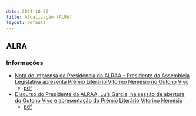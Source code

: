 ```yaml
---
date: 2024-10-26
title: Atualização (ALRA)
layout: default
---
```

## ALRA

### Informações

* [Nota de Imprensa da Presidência da ALRAA - Presidente da Assembleia Legislativa apresenta Prémio Literário Vitorino Nemésio no Outono Vivo](http://base.alra.pt:82/4DACTION/w_pesquisa_registo/8/20512)
  * [pdf](http://base.alra.pt:82/Doc_Noticias/NI20512.pdf)
* [Discurso do Presidente da ALRAA, Luís Garcia, na sessão de abertura do Outono Vivo e apresentação do Prémio Literário Vitorino Nemésio](http://base.alra.pt:82/4DACTION/w_pesquisa_registo/8/20511)
  * [pdf](http://base.alra.pt:82/Doc_Noticias/NI20511.pdf)
